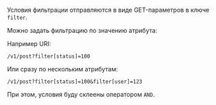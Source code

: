 Условия фильтрации отправляются в виде GET-параметров в ключе `filter`.

Можно задать фильтрацию по значению атрибута:

Например URI:
```
/v1/post?filter[status]=100
```

Или сразу по нескольким атрибутам:
```
/v1/post?filter[status]=100&filter[user]=123
```

При этом, условия буду склеены оператором `AND`.
